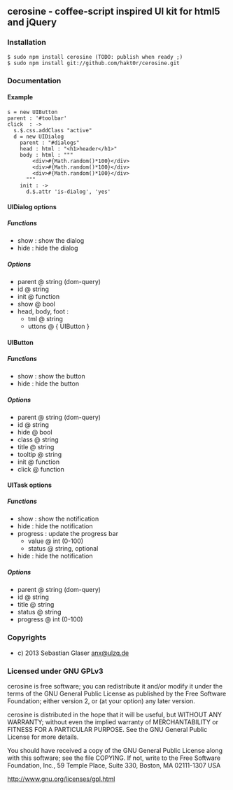## cerosine - coffee-script inspired UI kit for html5 and jQuery

### Installation
    $ sudo npm install cerosine (TODO: publish when ready ;)
    $ sudo npm install git://github.com/hakt0r/cerosine.git

### Documentation
#### Example
    s = new UIButton
    parent : '#toolbar'
    click  : ->
      s.$.css.addClass "active"
      d = new UIDialog
        parent : "#dialogs"
        head : html : "<h1>header</h1>"
        body : html : """
            <div>#{Math.random()*100}</div>
            <div>#{Math.random()*100}</div>
            <div>#{Math.random()*100}</div>
          """
        init : ->
          d.$.attr 'is-dialog', 'yes'

#### UIDialog options
##### Functions
  * show : show the dialog
  * hide : hide the dialog
##### Options
  * parent @ string (dom-query)
  * id @ string
  * init @ function
  * show @ bool
  * head, body, foot :
    * tml @ string
    * uttons @ { UIButton }

#### UIButton
##### Functions
  * show : show the button
  * hide : hide the button
##### Options
  * parent @ string (dom-query)
  * id @ string
  * hide @ bool
  * class @ string
  * title @ string
  * tooltip @ string
  * init @ function
  * click @ function

#### UITask options
##### Functions
  * show : show the notification
  * hide : hide the notification
  * progress : update the progress bar
    * value @ int (0-100)
    * status @ string, optional
  * hide : hide the notification
##### Options
  * parent @ string (dom-query)
  * id @ string
  * title @ string
  * status @ string
  * progress @ int (0-100)

### Copyrights
  * c) 2013 Sebastian Glaser <anx@ulzq.de>

### Licensed under GNU GPLv3

cerosine is free software; you can redistribute it and/or modify
it under the terms of the GNU General Public License as published by
the Free Software Foundation; either version 2, or (at your option)
any later version.

cerosine is distributed in the hope that it will be useful,
but WITHOUT ANY WARRANTY; without even the implied warranty of
MERCHANTABILITY or FITNESS FOR A PARTICULAR PURPOSE.  See the
GNU General Public License for more details.

You should have received a copy of the GNU General Public License
along with this software; see the file COPYING.  If not, write to
the Free Software Foundation, Inc., 59 Temple Place, Suite 330,
Boston, MA 02111-1307 USA

http://www.gnu.org/licenses/gpl.html
